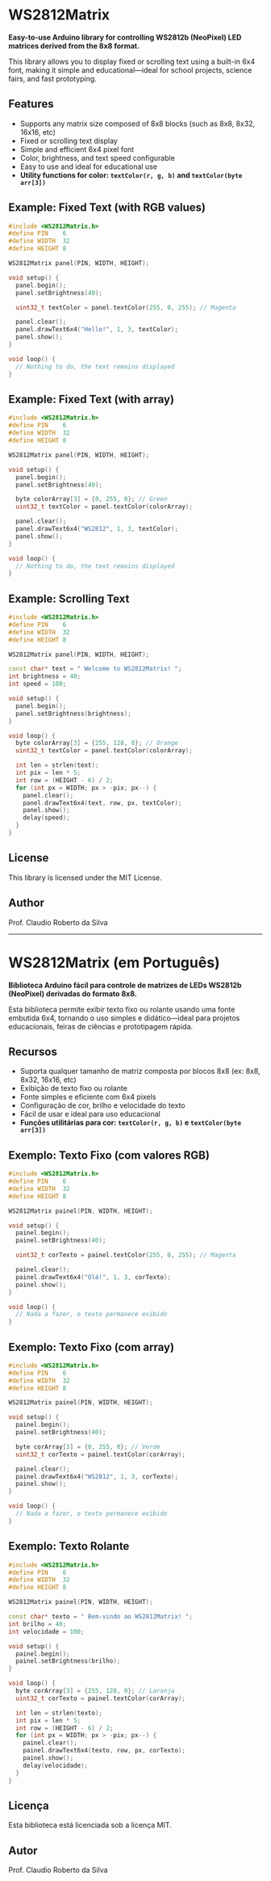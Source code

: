 
# WS2812Matrix

**Easy-to-use Arduino library for controlling WS2812b (NeoPixel) LED matrices derived from the 8x8 format.**

This library allows you to display fixed or scrolling text using a built-in 6x4 font, making it simple and educational—ideal for school projects, science fairs, and fast prototyping.

## Features

- Supports any matrix size composed of 8x8 blocks (such as 8x8, 8x32, 16x16, etc)
- Fixed or scrolling text display
- Simple and efficient 6x4 pixel font
- Color, brightness, and text speed configurable
- Easy to use and ideal for educational use
- **Utility functions for color: `textColor(r, g, b)` and `textColor(byte arr[3])`**

## Example: Fixed Text (with RGB values)

```cpp
#include <WS2812Matrix.h>
#define PIN    6
#define WIDTH  32
#define HEIGHT 8

WS2812Matrix panel(PIN, WIDTH, HEIGHT);

void setup() {
  panel.begin();
  panel.setBrightness(40);

  uint32_t textColor = panel.textColor(255, 0, 255); // Magenta

  panel.clear();
  panel.drawText6x4("Hello!", 1, 3, textColor);
  panel.show();
}

void loop() {
  // Nothing to do, the text remains displayed
}
```

## Example: Fixed Text (with array)

```cpp
#include <WS2812Matrix.h>
#define PIN    6
#define WIDTH  32
#define HEIGHT 8

WS2812Matrix panel(PIN, WIDTH, HEIGHT);

void setup() {
  panel.begin();
  panel.setBrightness(40);

  byte colorArray[3] = {0, 255, 0}; // Green
  uint32_t textColor = panel.textColor(colorArray);

  panel.clear();
  panel.drawText6x4("WS2812", 1, 3, textColor);
  panel.show();
}

void loop() {
  // Nothing to do, the text remains displayed
}
```

## Example: Scrolling Text

```cpp
#include <WS2812Matrix.h>
#define PIN    6
#define WIDTH  32
#define HEIGHT 8

WS2812Matrix panel(PIN, WIDTH, HEIGHT);

const char* text = " Welcome to WS2812Matrix! ";
int brightness = 40;
int speed = 100;

void setup() {
  panel.begin();
  panel.setBrightness(brightness);
}

void loop() {
  byte colorArray[3] = {255, 128, 0}; // Orange
  uint32_t textColor = panel.textColor(colorArray);

  int len = strlen(text);
  int pix = len * 5;
  int row = (HEIGHT - 6) / 2;
  for (int px = WIDTH; px > -pix; px--) {
    panel.clear();
    panel.drawText6x4(text, row, px, textColor);
    panel.show();
    delay(speed);
  }
}
```

## License

This library is licensed under the MIT License.

## Author

Prof. Claudio Roberto da Silva

---

# WS2812Matrix (em Português)

**Biblioteca Arduino fácil para controle de matrizes de LEDs WS2812b (NeoPixel) derivadas do formato 8x8.**

Esta biblioteca permite exibir texto fixo ou rolante usando uma fonte embutida 6x4, tornando o uso simples e didático—ideal para projetos educacionais, feiras de ciências e prototipagem rápida.

## Recursos

- Suporta qualquer tamanho de matriz composta por blocos 8x8 (ex: 8x8, 8x32, 16x16, etc)
- Exibição de texto fixo ou rolante
- Fonte simples e eficiente com 6x4 pixels
- Configuração de cor, brilho e velocidade do texto
- Fácil de usar e ideal para uso educacional
- **Funções utilitárias para cor: `textColor(r, g, b)` e `textColor(byte arr[3])`**

## Exemplo: Texto Fixo (com valores RGB)

```cpp
#include <WS2812Matrix.h>
#define PIN    6
#define WIDTH  32
#define HEIGHT 8

WS2812Matrix painel(PIN, WIDTH, HEIGHT);

void setup() {
  painel.begin();
  painel.setBrightness(40);

  uint32_t corTexto = painel.textColor(255, 0, 255); // Magenta

  painel.clear();
  painel.drawText6x4("Olá!", 1, 3, corTexto);
  painel.show();
}

void loop() {
  // Nada a fazer, o texto permanece exibido
}
```

## Exemplo: Texto Fixo (com array)

```cpp
#include <WS2812Matrix.h>
#define PIN    6
#define WIDTH  32
#define HEIGHT 8

WS2812Matrix painel(PIN, WIDTH, HEIGHT);

void setup() {
  painel.begin();
  painel.setBrightness(40);

  byte corArray[3] = {0, 255, 0}; // Verde
  uint32_t corTexto = painel.textColor(corArray);

  painel.clear();
  painel.drawText6x4("WS2812", 1, 3, corTexto);
  painel.show();
}

void loop() {
  // Nada a fazer, o texto permanece exibido
}
```

## Exemplo: Texto Rolante

```cpp
#include <WS2812Matrix.h>
#define PIN    6
#define WIDTH  32
#define HEIGHT 8

WS2812Matrix painel(PIN, WIDTH, HEIGHT);

const char* texto = " Bem-vindo ao WS2812Matrix! ";
int brilho = 40;
int velocidade = 100;

void setup() {
  painel.begin();
  painel.setBrightness(brilho);
}

void loop() {
  byte corArray[3] = {255, 128, 0}; // Laranja
  uint32_t corTexto = painel.textColor(corArray);

  int len = strlen(texto);
  int pix = len * 5;
  int row = (HEIGHT - 6) / 2;
  for (int px = WIDTH; px > -pix; px--) {
    painel.clear();
    painel.drawText6x4(texto, row, px, corTexto);
    painel.show();
    delay(velocidade);
  }
}
```

## Licença

Esta biblioteca está licenciada sob a licença MIT.

## Autor

Prof. Claudio Roberto da Silva
